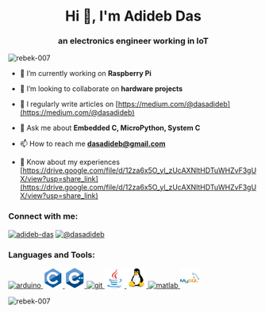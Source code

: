 <h1 align="center">Hi 👋, I'm Adideb Das</h1>
<h3 align="center">an electronics engineer working in IoT</h3>

<p align="left"> <img src="https://komarev.com/ghpvc/?username=rebek-007&label=Profile%20views&color=0e75b6&style=flat" alt="rebek-007" /> </p>

- 🔭 I’m currently working on **Raspberry Pi**

- 👯 I’m looking to collaborate on **hardware projects**

- 📝 I regularly write articles on [https://medium.com/@dasadideb](https://medium.com/@dasadideb)

- 💬 Ask me about **Embedded C, MicroPython, System C**

- 📫 How to reach me **dasadideb@gmail.com**

- 📄 Know about my experiences [https://drive.google.com/file/d/12za6x5O_yl_zUcAXNltHDTuWHZvF3gUX/view?usp=share_link](https://drive.google.com/file/d/12za6x5O_yl_zUcAXNltHDTuWHZvF3gUX/view?usp=share_link)

<h3 align="left">Connect with me:</h3>
<p align="left">
<a href="https://linkedin.com/in/adideb-das" target="blank"><img align="center" src="https://raw.githubusercontent.com/rahuldkjain/github-profile-readme-generator/master/src/images/icons/Social/linked-in-alt.svg" alt="adideb-das" height="30" width="40" /></a>
<a href="https://medium.com/@dasadideb" target="blank"><img align="center" src="https://raw.githubusercontent.com/rahuldkjain/github-profile-readme-generator/master/src/images/icons/Social/medium.svg" alt="@dasadideb" height="30" width="40" /></a>
</p>

<h3 align="left">Languages and Tools:</h3>
<p align="left"> <a href="https://www.arduino.cc/" target="_blank" rel="noreferrer"> <img src="https://cdn.worldvectorlogo.com/logos/arduino-1.svg" alt="arduino" width="40" height="40"/> </a> <a href="https://www.cprogramming.com/" target="_blank" rel="noreferrer"> <img src="https://raw.githubusercontent.com/devicons/devicon/master/icons/c/c-original.svg" alt="c" width="40" height="40"/> </a> <a href="https://www.w3schools.com/cpp/" target="_blank" rel="noreferrer"> <img src="https://raw.githubusercontent.com/devicons/devicon/master/icons/cplusplus/cplusplus-original.svg" alt="cplusplus" width="40" height="40"/> </a> <a href="https://git-scm.com/" target="_blank" rel="noreferrer"> <img src="https://www.vectorlogo.zone/logos/git-scm/git-scm-icon.svg" alt="git" width="40" height="40"/> </a> <a href="https://www.java.com" target="_blank" rel="noreferrer"> <img src="https://raw.githubusercontent.com/devicons/devicon/master/icons/java/java-original.svg" alt="java" width="40" height="40"/> </a> <a href="https://www.linux.org/" target="_blank" rel="noreferrer"> <img src="https://raw.githubusercontent.com/devicons/devicon/master/icons/linux/linux-original.svg" alt="linux" width="40" height="40"/> </a> <a href="https://www.mathworks.com/" target="_blank" rel="noreferrer"> <img src="https://upload.wikimedia.org/wikipedia/commons/2/21/Matlab_Logo.png" alt="matlab" width="40" height="40"/> </a> <a href="https://www.mysql.com/" target="_blank" rel="noreferrer"> <img src="https://raw.githubusercontent.com/devicons/devicon/master/icons/mysql/mysql-original-wordmark.svg" alt="mysql" width="40" height="40"/> </a> </p>

<p><img align="center" src="https://github-readme-stats.vercel.app/api/top-langs?username=rebek-007&show_icons=true&locale=en&layout=compact" alt="rebek-007" /></p>


